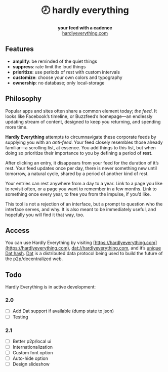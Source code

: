 <h1 align="center">🕗 hardly everything</h1>
<div align="center"><strong>your feed with a cadence</strong></div>
<div align="center"><a href="http://hardlyeverything.com">hardlyeverything.com</a></div>

## Features

- **amplify**: be reminded of the quiet things
- **suppress**: rate limit the loud things
- **prioritize**: use periods of rest with custom intervals
- **customize**: choose your own colors and typography
- **ownership**: no database; only local-storage

## Philosophy

Popular apps and sites often share a common element today; *the feed*. It looks like Facebook’s timeline, or Buzzfeed’s homepage—an endlessly updating stream of content, designed to keep you returning, and spending more time.

**Hardly Everything** attempts to circumnavigate these corporate feeds by supplying you with an *anti-feed*. Your feed closely resembles those already familiar—a scrolling list, at essence. You add things to this list, but when doing so prioritize their importance to you by defining a period of **rest**.

After clicking an entry, it disappears from your feed for the duration of it’s rest. Your feed updates once per day, there is never something new until tomorrow, a natural cycle, shared by a period of another kind of rest.

Your entries can rest anywhere from a day to a year. Link to a page you like to revisit often, or a page you want to remember in a few months. Link to something once every year, to free you from the impulse, if you’d like.

This tool is not a rejection of an interface, but a prompt to question who the interface serves, and why. It is also meant to be immediately useful, and hopefully you will find it that way, too.

## Access

You can use Hardly Everything by visiting [https://hardlyeverything.com](https://hardlyeverything.com), [dat://hardlyeverything.com](dat://hardlyeverything.com), and it’s [unique Dat hash](dat://a1c54e094020e2f898b6061ed9c0dbe60d4d18612b4226d9c916011c415f7875). [Dat](http://datproject.org) is a distributed data protocol being used to build the future of the p2p/decentralized web.

## Todo

Hardly Everything is in active development:

### 2.0

- [ ] Add Dat support if available (dump state to json)
- [ ] Testing

### 2.1

- [ ] Better p2p/local ui
- [ ] Internationalization
- [ ] Custom font option
- [ ] Auto-hide option
- [ ] Design slideshow